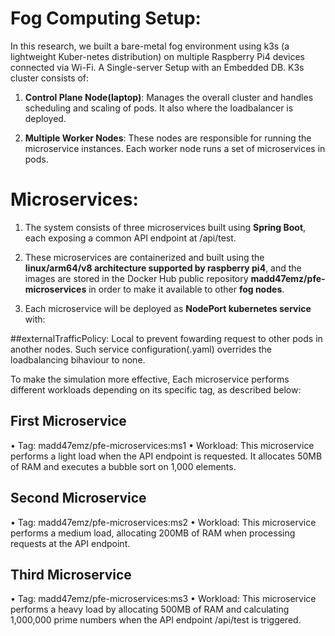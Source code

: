 # Fog Computing Setup:

In this research, we built a bare-metal fog environment using k3s (a lightweight Kuber-netes distribution) on multiple Raspberry Pi4 devices connected via Wi-Fi. A Single-server Setup with an Embedded DB. K3s cluster consists of:

1. **Control Plane Node(laptop)**: Manages the overall cluster and handles scheduling and scaling of pods. It also where the loadbalancer is deployed.

2. **Multiple Worker Nodes**: These nodes are responsible for running the microservice instances. Each worker node runs a set of microservices in pods.

# Microservices:

1. The system consists of three microservices built using **Spring Boot**, each exposing a common API endpoint at /api/test.

2. These microservices are containerized and built using the **linux/arm64/v8 architecture supported by raspberry pi4**, and the images are stored in the Docker Hub public repository **madd47emz/pfe-microservices** in order to make it available to other **fog nodes**.

3. Each microservice will be deployed as **NodePort kubernetes service** with:
   
  ##externalTrafficPolicy: Local to prevent fowarding request to other pods in another nodes. Such service configuration(.yaml) overrides the loadbalancing bihaviour to none.

To make the simulation more effective, Each microservice performs different workloads depending on its specific tag, as described below:

## First Microservice
• Tag: madd47emz/pfe-microservices:ms1
• Workload: This microservice performs a light load when the API endpoint is requested. It allocates 50MB of RAM and executes a bubble sort on 1,000 elements.

## Second Microservice
• Tag: madd47emz/pfe-microservices:ms2
• Workload: This microservice performs a medium load, allocating 200MB of RAM when processing requests at the API endpoint.

## Third Microservice
• Tag: madd47emz/pfe-microservices:ms3
• Workload: This microservice performs a heavy load by allocating 500MB of RAM and calculating 1,000,000 prime numbers when the API endpoint /api/test is triggered.

